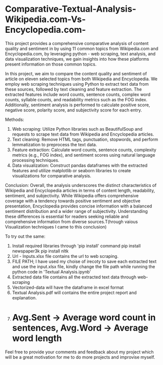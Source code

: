 # Comparative-Textual-Analysis-Wikipedia.com-Vs-Encyclopedia.com-
This project provides a comprehensive comparative analysis of content quality and sentiment in by using 11 common topics from Wikipedia.com and Encyclopedia.com, by leveraging python - web scraping, text analysis, and data visualization techniques, we gain insights into how these platforms present information on those common topics.

In this project, we aim to compare the content quality and sentiment of article on eleven selected topics from both Wikipedia and Encyclopedia. We employ web scraping techniques using Python to extract text data from these sources, followed by text cleaning and feature extraction. The extracted features include word counts, sentence counts, complex word counts, syllable counts, and readability metrics such as the FOG index. Additionally, sentiment analysis is performed to calculate positive score, negative score, polarity score, and subjectivity score for each entry.

Methods:
1. Web scraping: Utilize Python libraries such as BeautifulSoup and requests to scrape text data from Wikipedia and Encyclopedia articles.
2. Text cleaning: Remove HTML tags, punctuation, stopwords, and perform lemmatization to preprocess the text data.
3. Feature extraction: Calculate word counts, sentence counts, complexity metrics (e.g., FOG index), and sentiment scores using natural language processing techniques.
4. Data visualization: Construct pandas dataframes with the extracted features and utilize matplotlib or seaborn libraries to create visualizations for comparative analysis.


Conclusion:
  Overall, the analysis underscores the distinct characteristics of Wikipedia and Encyclopedia articles in terms of content length, readability, sentiment, and subjectivity. While Wikipedia offers comprehensive coverage with a tendency towards positive sentiment and objective presentation, Encyclopedia provides concise information with a balanced sentiment distribution and a wider range of subjectivity. Understanding these differences is essential for readers seeking reliable and comprehensive information from diverse sources.T(hrough vaious Visualization techniques I came to this conclusion)

To try out the same: 
  1. Install required libraries through 'pip install' command
       pip install newspaper3k
       pip install nltk
  2. Url - Inputs.xlsx file contains the url to web scraping.
  3. FILE PATH; I have used my choise of irecoty to save each extracted text and use the input.xlsx file, kindly change the file path while running the python code in 'Textual Analysis.ipynb'
  4. Extracted data file contains all the extracted text data through web-scraping
  5. Vectorized-data will have the dataframe in excel format
  6. Textual Analysis.pdf will contains the entire project report and explanation.
  7. # Avg.Sent -> Average word count in sentences, Avg.Word -> Average word length

Feel free to provide your comments and feedback about my project which will be a great motivation for me to do more projects and improvise myself.
